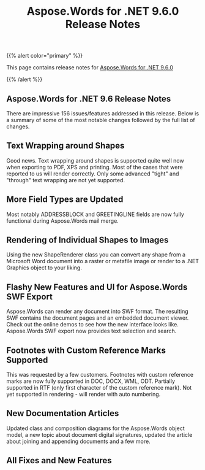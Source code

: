 ﻿---
title: Aspose.Words for .NET 9.6.0 Release Notes
description: "Aspose.Words for .NET 9.6.0 Release Notes – learn about the latest updates and fixes."
type: docs
weight: 110
url: /net/aspose-words-for-net-9-6-0-release-notes/
---

{{% alert color="primary" %}} 

This page contains release notes for [Aspose.Words for .NET 9.6.0](https://downloads.aspose.com/words/net/new-releases/aspose.words-for-.net-9.6.0/)

{{% /alert %}} 

## Aspose.Words for .NET 9.6 Release Notes

There are impressive 156 issues/features addressed in this release. Below is a summary of some of the most notable changes followed by the full list of changes.

## Text Wrapping around Shapes

Good news. Text wrapping around shapes is supported quite well now when exporting to PDF, XPS and printing. Most of the cases that were reported to us will render correctly. Only some advanced "tight" and "through" text wrapping are not yet supported.

## More Field Types are Updated

Most notably ADDRESSBLOCK and GREETINGLINE fields are now fully functional during Aspose.Words mail merge.

## Rendering of Individual Shapes to Images

Using the new ShapeRenderer class you can convert any shape from a Microsoft Word document into a raster or metafile image or render to a .NET Graphics object to your liking.

## Flashy New Features and UI for Aspose.Words SWF Export

Aspose.Words can render any document into SWF format. The resulting SWF contains the document pages and an embedded document viewer. Check out the online demos to see how the new interface looks like. Aspose.Words SWF export now provides text selection and search.

## Footnotes with Custom Reference Marks Supported

This was requested by a few customers. Footnotes with custom reference marks are now fully supported in DOC, DOCX, WML, ODT. Partially supported in RTF (only first character of the custom reference mark). Not yet supported in rendering - will render with auto numbering.

## New Documentation Articles

Updated class and composition diagrams for the Aspose.Words object model, a new topic about document digital signatures, updated the article about joining and appending documents and a few more.
## All Fixes and New Features
